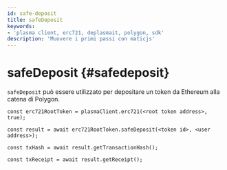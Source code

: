 ```yaml
---
id: safe-deposit
title: safeDeposit
keywords:
- 'plasma client, erc721, deplasmait, polygon, sdk'
description: 'Muovere i primi passi con maticjs'
---
```


# safeDeposit {#safedeposit}

`safeDeposit` può essere utilizzato per depositare un token da Ethereum alla catena di Polygon.

```
const erc721RootToken = plasmaClient.erc721(<root token address>, true);

const result = await erc721RootToken.safeDeposit(<token id>, <user address>);

const txHash = await result.getTransactionHash();

const txReceipt = await result.getReceipt();

```
